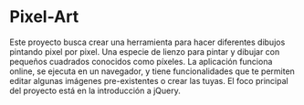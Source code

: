 # Pixel-Art
Este proyecto busca crear una herramienta para hacer diferentes dibujos pintando pixel por pixel. Una especie de lienzo para pintar y dibujar con pequeños cuadrados conocidos como píxeles. La aplicación funciona online, se ejecuta en un navegador, y tiene funcionalidades que te permiten editar algunas imágenes pre-existentes o crear las tuyas. El foco principal del proyecto está en la introducción a jQuery.

